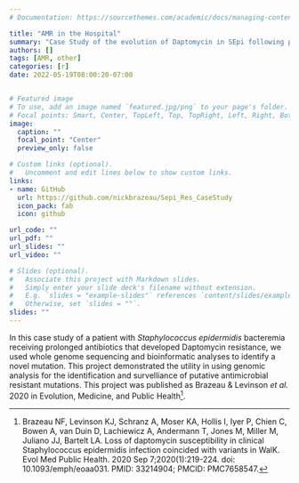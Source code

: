 ```yaml
---
# Documentation: https://sourcethemes.com/academic/docs/managing-content/

title: "AMR in the Hospital"
summary: "Case Study of the evolution of Daptomycin in SEpi following prolonged antibiotic exposure"
authors: []
tags: [AMR, other]
categories: [r]
date: 2022-05-19T08:00:20-07:00


# Featured image
# To use, add an image named `featured.jpg/png` to your page's folder.
# Focal points: Smart, Center, TopLeft, Top, TopRight, Left, Right, BottomLeft, Bottom, BottomRight.
image:
  caption: ""
  focal_point: "Center"
  preview_only: false

# Custom links (optional).
#   Uncomment and edit lines below to show custom links.
links:
- name: GitHub
  url: https://github.com/nickbrazeau/Sepi_Res_CaseStudy
  icon_pack: fab
  icon: github

url_code: ""
url_pdf: ""
url_slides: ""
url_video: ""

# Slides (optional).
#   Associate this project with Markdown slides.
#   Simply enter your slide deck's filename without extension.
#   E.g. `slides = "example-slides"` references `content/slides/example-slides.md`.
#   Otherwise, set `slides = ""`.
slides: ""
---
```


In this case study of a patient with _Staphylococcus epidermidis_ bacteremia receiving prolonged antibiotics that developed Daptomycin resistance, we used whole genome sequencing and bioinformatic analyses to identify a novel mutation. This project demonstrated the utility in using genomic analysis for the identification and survelliance of putative antimicrobial resistant mutations. This project was published as Brazeau & Levinson _et al._ 2020 in Evolution, Medicine, and Public Health[^1].

[^1]: Brazeau NF, Levinson KJ, Schranz A, Moser KA, Hollis I, Iyer P, Chien C, Bowen A, van Duin D, Lachiewicz A, Andermann T, Jones M, Miller M, Juliano JJ, Bartelt LA. Loss of daptomycin susceptibility in clinical Staphylococcus epidermidis infection coincided with variants in WalK. Evol Med Public Health. 2020 Sep 7;2020(1):219-224. doi: 10.1093/emph/eoaa031. PMID: 33214904; PMCID: PMC7658547.
